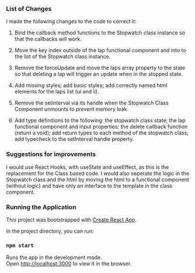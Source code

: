 ### List of Changes

I made the following changes to the code to correct it:

1) Bind the callback method functions to the Stopwatch class instance so that the callbacks will work.

2) Move the key index outside of the lap functional component and into to the list of the Stopwatch class instance.

3) Remove the forceUpdate and move the laps array property to the state so that deleting a lap will trigger an update when in the stopped state.

4) Add missing styles; add basic styles; add correctly named html elements for the laps list (ul and li).

5) Remove the setinterval via its handle when the Stopwatch Class Component unmounts to prevent memory leak.
 
6) Add type definitions to the following: the stopwatch class state; the lap functional component and input properties; the delete callback function (return a void); add return types to each method of the stopwatch class; add typecheck to the setInterval handle property.

### Suggestions for improvements

I would use React Hooks, with useState and useEffect, as this is the replacement for the Class based code. I would also seperate the logic in the Stopwatch class and the html by moving the html to a functional component (without logic) and have only an interface to the template in the class component.

### Running the Application

This project was bootstrapped with [Create React App](https://github.com/facebook/create-react-app).

In the project directory, you can run:

### `npm start`

Runs the app in the development mode.\
Open [http://localhost:3000](http://localhost:3000) to view it in the browser.
